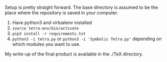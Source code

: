 Setup is pretty straight forward. The base directory is assumed to be the place where the repository is saved in your computer.
1. Have python3 and virtualenv installed
2. `source tetra-env/bin/activate`
3. `pip3 install -r requirements.txt`
4. `python3 -i tetra.py` or `python3 -i 'Symbolic Tetra.py'` depending on which modules you want to use.

My write-up of the final product is available in the ./TeX directory.
